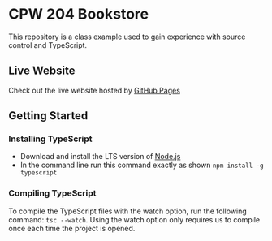 # CPW 204 Bookstore
This repository is a class example used to gain 
experience with source control and TypeScript.

## Live Website
Check out the live website hosted by [GitHub Pages](https://eskelprogramming.github.io/CPW204Bookstore/)

## Getting Started

### Installing TypeScript
- Download and install the LTS version of [Node.js](https://nodejs.org/)
- In the command line run this command exactly as shown `npm install -g typescript`

### Compiling TypeScript
To compile the TypeScript files with the watch option, run the following command: `tsc --watch`. Using the watch option only requires us to compile once each time the project is opened.

